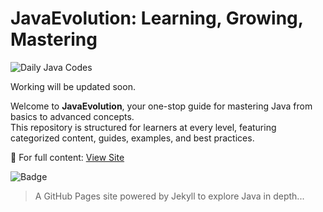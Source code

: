 # JavaEvolution: Learning, Growing, Mastering

![Daily Java Codes](Others/banner.svg)

Working will be updated soon.

Welcome to **JavaEvolution**, your one-stop guide for mastering Java from basics to advanced concepts.  
This repository is structured for learners at every level, featuring categorized content, guides, examples, and best practices.

🔗 For full content: [View Site](https://someshdiwan.github.io/JavaEvolution-Learning-Growing-Mastering/)


![Badge](https://github.com/Someshdiwan/JavaEvolution-Learning-Growing-Mastering/actions/workflows/jekyll-gh-pages.yml/badge.svg?branch=master&t=1)

> A GitHub Pages site powered by Jekyll to explore Java in depth...
